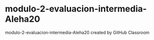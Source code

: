# modulo-2-evaluacion-intermedia-Aleha20
modulo-2-evaluacion-intermedia-Aleha20 created by GitHub Classroom
